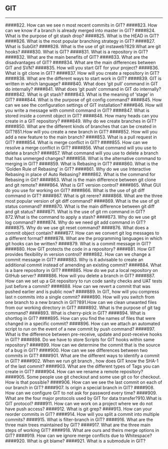 ## GIT
*******
####822. How can we see n most recent commits in GIT?
####823. How can we know if a branch is already merged into master in GIT?
####824. What is the purpose of git stash drop?
####825. What is the HEAD in GIT?
####826. What is the most popular branching strategy in GIT?
####827. What is SubGit?
####828. What is the use of git instaweb?829.What are git hooks?
####830. What is GIT?
####831. What is a repository in GIT?
####832. What are the main benefits of GIT?
####833. What are the disadvantages of GIT?
####834. What are the main differences between GIT and SVN?
####835. How will you start GIT for your project?
####836. What is git clone in GIT?
####837. How will you create a repository in GIT?
####838. What are the different ways to start work in GIT?
####839. GIT is written in which language?
####840. What does ‘git pull’ command in GIT do internally?
####841. What does ‘git push’ command in GIT do internally?
####842. What is git stash?
####843. What is the meaning of ‘stage’ in GIT?
####844. What is the purpose of git config command?
####845. How can we see the configuration settings of GIT installation?
####846. How will you write a message with commit command in GIT?
####847. What is stored inside a commit object in GIT?
####848. How many heads can you create in a GIT repository?
####849. Why do we create branches in GIT?
####850. What are the different kinds of branches that can be created in GIT?851.How will you create a new branch in GIT?
####852. How will you add a new feature to the main branch?
####853. What is a pull request in GIT?
####854. What is merge conflict in GIT?
####855. How can we resolve a merge conflict in GIT?
####856. What command will you use to delete a branch?
####857. What command will you use to delete a branch that has unmerged changes?
####858. What is the alternative command to merging in GIT?
####859. What is Rebasing in GIT?
####860. What is the ‘Golden Rule of Rebasing’ in GIT?
####861. Why do we use Interactive Rebasing in place of Auto Rebasing?
####862. What is the command for Rebasing in Git?
####863. What is the main difference between git clone and git remote?
####864. What is GIT version control?
####865. What GUI do you use for working on GIT?
####866. What is the use of git diff command in GIT?
####867. What is git rerere?
####868. What are the three most popular version of git diff command?
####869. What is the use of git status command?
####870. What is the main difference between git diff and git status?
####871. What is the use of git rm command in GIT?872.What is the command to apply a stash?
####873. Why do we use git log command?
####874. Why do we need git add command in GIT?
####875. Why do we use git reset command?
####876. What does a commit object contain?
####877. How can we convert git log messages to a different format?
####878. What are the programming languages in which git hooks can be written?
####879. What is a commit message in GIT?
####880. How GIT protects the code in a repository?
####881. How GIT provides flexibility in version control?
####882. How can we change a commit message in GIT? 
####883. Why is it advisable to create an additional commit instead of amending an existing commit?
####884. What is a bare repository in GIT?
####885. How do we put a local repository on GitHub server?
####886. How will you delete a branch in GIT?
####887. How can we set up a Git repository to run code sanity checks and UAT tests just before a commit?
####888. How can we revert a commit that was pushed earlier and is public now?
####889. In GIT, how will you compress last n commits into a single commit?
####890. How will you switch from one branch to a new branch in GIT?891.How can we clean unwanted files from our working directory in GIT?
####892. What is the purpose of git tag command?
####893. What is cherry-pick in GIT?
####894. What is shortlog in GIT?
####895. How can you find the names of files that were changed in a specific commit?
####896. How can we attach an automated script to run on the event of a new commit by push command?
####897. What is the difference between pre-receive, update and post-receive hooks in GIT?
####898. Do we have to store Scripts for GIT hooks within same repository?
####899. How can we determine the commit that is the source of a bug in GIT?
####900. How can we see differences between two commits in GIT?
####901. What are the different ways to identify a commit in GIT?
####902. When we run git branch <branchname>, how does GIT know the SHA-1 of the last commit?
####903. What are the different types of Tags you can create in GIT?
####904. How can we rename a remote repository?
####905. Some people use git checkout and some use git co for checkout. How is that possible?
####906. How can we see the last commit on each of our branch in GIT?
####907. Is origin a special branch in GIT?
####908. How can we configure GIT to not ask for password every time?
####909. What are the four major protocols used by GIT for data transfer?910.What is GIT protocol?
####911.  How can we work on a project where we do not have push access?
####912. What is git grep?
####913. How can your reorder commits in GIT?
####914. How will you split a commit into multiple commits?
####915. What is filter-branch in GIT?
####916. What are the three main trees maintained by GIT?
####917. What are the three main steps of working GIT?
####918. What are ours and theirs merge options in GIT?
####919. How can we ignore merge conflicts due to Whitespace?
####920. What is git blame?
####921. What is a submodule in GIT?